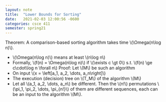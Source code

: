 ```yaml
---
layout: note
title:  "Lower Bounds for Sorting"
date:   2021-02-03 12:00:56 -0600
categories: csce 411
semester: spring21
---
```


Theorem: A comparison-based sorting algorithm takes time \\(\Omega(n\log n)\\).
- \\(\Omega(n\log n)\\) means at least \\(n\log n\\)
- Formally, \\(f(n) = \Omega(n\log n)\\) if \\(\exists c \gt 0\\) s.t. \\(f(n) \ge c\cdot\log n \forall n\\)
Proof: Let \\(M\\) be such an algorithm
- On input \\(x = \left[a_1, a_2, \dots, a_n\right]\\)
- The execution (decision) tree on \\(T_M\\) of the algorithm \\(M\\)
- Let all \\(a_1, a_2, \dots, a_n\\) be different. Then the \\(n!\\) permutations \\(\pi_1, \pi_2, \dots, \pi_{n!}\\) of them are different sequences, each can be an input to the algorithm \\(M\\).
